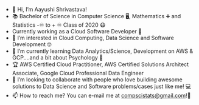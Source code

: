 - 👋 Hi, I’m Aayushi Shrivastava!
- :books: Bachelor of Science in Computer Science :desktop_computer:, Mathematics :heavy_plus_sign: and Statistics -:infinity: to + :infinity: Class of 2020 :mask:
- Currently working as a Cloud Software Developer :file_folder:
- 👀 I’m interested in Cloud Computing, Data Science and Software Development :nerd_face:
- 🌱 I’m currently learning Data Analytics/Science, Development on AWS & GCP....and a bit about Psychology :monocle_face:
- :trophy: AWS Certified Cloud Practitioner, AWS Certified Solutions Architect Associate, Google Cloud Professional Data Engineer
- 💞️ I’m looking to collaborate with people who love building awesome solutions to Data Science and Software problems/cases just like me! :computer:
- 📫 How to reach me? You can e-mail me at compscistats@gmail.com!:incoming_envelope:

<!---
aayushi0402/aayushi0402 is a ✨ special ✨ repository because its `README.md` (this file) appears on your GitHub profile.
You can click the Preview link to take a look at your changes.
--->
